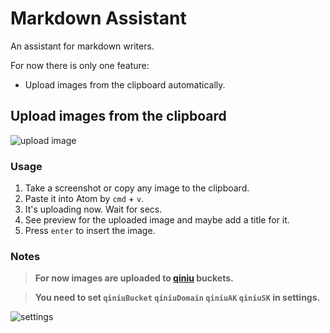 # Markdown Assistant
An assistant for markdown writers.

For now there is only one feature:
- Upload images from the clipboard automatically.

## Upload images from the clipboard

![upload image](http://7xkrm0.com1.z0.glb.clouddn.com/72b078601683bd35ad459172977a620f.png)

### Usage
1. Take a screenshot or copy any image to the clipboard.
2. Paste it into Atom by `cmd` + `v`.
3. It's uploading now. Wait for secs.
4. See preview for the uploaded image and maybe add a title for it.
5. Press `enter` to insert the image.

### Notes

> **For now images are uploaded to [qiniu](https://portal.qiniu.com/signup?code=3ln7nbck1u15e) buckets.**  

> **You need to set `qiniuBucket` `qiniuDomain` `qiniuAK` `qiniuSK` in settings.**

![settings](http://7xkrm0.com1.z0.glb.clouddn.com/9af1b5d5505f56a120d4c25fe94434af.png)
